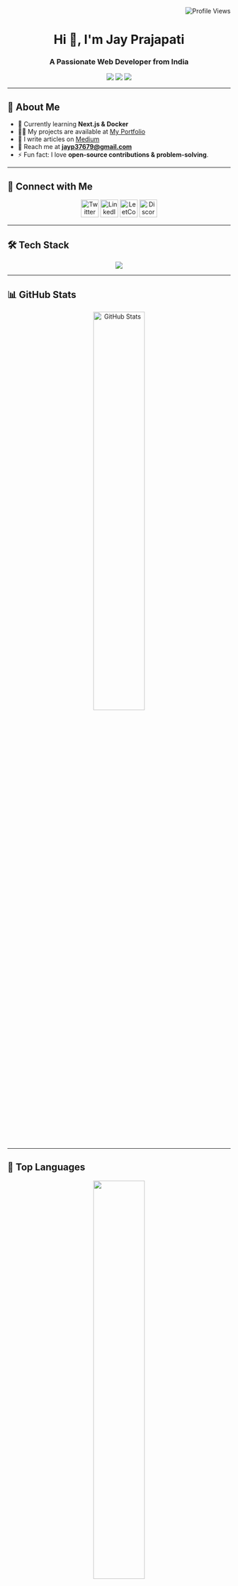 <p align="right">
  <img src="https://komarev.com/ghpvc/?username=jayprajapati19&label=Profile%20views&color=0e75b6&style=flat" alt="Profile Views" />
</p>

<h1 align="center">Hi 👋, I'm Jay Prajapati</h1>
<h3 align="center">A Passionate Web Developer from India</h3>

<p align="center">
  <a href="https://jayprajapati.vercel.app/"><img src="https://img.shields.io/badge/Portfolio-%23000000.svg?style=for-the-badge&logo=vercel&logoColor=white" /></a>
  <a href="https://www.linkedin.com/in/jay-prajapati-/"><img src="https://img.shields.io/badge/LinkedIn-%230077B5.svg?style=for-the-badge&logo=linkedin&logoColor=white" /></a>
  <a href="https://medium.com/@jayp37679"><img src="https://img.shields.io/badge/Medium-%23000000.svg?style=for-the-badge&logo=medium&logoColor=white" /></a>
</p>

---

## 🚀 **About Me**
- 🌱 Currently learning **Next.js & Docker**
- 👨‍💻 My projects are available at [My Portfolio](https://prajapati-jay.vercel.app/)
- 📝 I write articles on [Medium](https://medium.com/@jayp37679)
- 📧 Reach me at **jayp37679@gmail.com**
- ⚡ Fun fact: I love **open-source contributions & problem-solving**.

---

## 🔗 **Connect with Me**
<p align="center">
  <a href="https://twitter.com/jayprajapati193"><img src="https://raw.githubusercontent.com/rahuldkjain/github-profile-readme-generator/master/src/images/icons/Social/twitter.svg" alt="Twitter" width="40" /></a>
  <a href="https://www.linkedin.com/in/jay-prajapati-/"><img src="https://raw.githubusercontent.com/rahuldkjain/github-profile-readme-generator/master/src/images/icons/Social/linked-in-alt.svg" alt="LinkedIn" width="40" /></a>
  <a href="https://leetcode.com/prajapati_jay/"><img src="https://raw.githubusercontent.com/rahuldkjain/github-profile-readme-generator/master/src/images/icons/Social/leet-code.svg" alt="LeetCode" width="40" /></a>
  <a href="https://discord.com/channels/@me/1262099606037205073"><img src="https://raw.githubusercontent.com/rahuldkjain/github-profile-readme-generator/master/src/images/icons/Social/discord.svg" alt="Discord" width="40" /></a>
</p>

---

## 🛠 **Tech Stack**
<p align="center">
  <img src="https://skillicons.dev/icons?i=next,react,javascript,typescript,tailwind,html,css,nodejs,express,mongodb,postgresql,mysql,prisma,jest,figma,cpp,github,git,docker,redis,webpack&perline=7" />
</p>

---

## 📊 **GitHub Stats**
<div align="center">
  <a href="https://github.com/Jayprajapati19">
    <img src="https://github-readme-stats.vercel.app/api?username=Jayprajapati19&show_icons=true&theme=highcontrast&hide_border=true" alt="GitHub Stats" width="48%" />
  </a>
  <!-- <a href="https://github.com/Jayprajapati19">
    <img src="https://github-readme-streak-stats.herokuapp.com/?user=Jayprajapati19&theme=highcontrast&hide_border=true" alt="GitHub Streak" width="48%" />
  </a> -->
</div>

---

## 📌 **Top Languages**
<p align="center">
  <a href="https://github.com/Jayprajapati19">
    <img src="https://github-readme-stats.vercel.app/api/top-langs/?username=Jayprajapati19&hide=html,css&title_color=ffffff&text_color=c9cacc&icon_color=4AB197&theme=highcontrast&layout=compact" width="48%" />
  </a>
</p>

---

## 🔥 **GitHub Activity Graph**
<p align="center">
  <a href="https://github.com/Jayprajapati19/github-readme-activity-graph">
      <img src="https://github-readme-activity-graph.vercel.app/graph?username=Jayprajapati19&theme=high-contrast&bg_color=000000&color=4caf50&line=4caf50&point=ffffff&area=true&hide_border=true" />
  </a>
</p>

---

<!-- ## 🐍 **GitHub Contribution Snake Animation**
<div align="center">
  <picture>
    <source media="(prefers-color-scheme: dark)" srcset="https://raw.githubusercontent.com/Jayprajapati19/Jayprajapati19/output/github-contribution-grid-snake-dark.svg" />
    <source media="(prefers-color-scheme: light)" srcset="https://raw.githubusercontent.com/Jayprajapati19/Jayprajapati19/output/github-contribution-grid-snake.svg" />
    <img alt="GitHub Contribution Grid Snake" src="https://raw.githubusercontent.com/Jayprajapati19/Jayprajapati19/output/github-contribution-grid-snake.svg" />
  </picture>
</div>

--- -->

## 📜 **GitHub Trophies**
<p align="center">
  <a href="https://github.com/ryo-ma/github-profile-trophy">
    <img src="https://github-profile-trophy.vercel.app/?username=Jayprajapati19&theme=darkhub&margin-w=15&margin-h=15" />
  </a>
</p>

---


